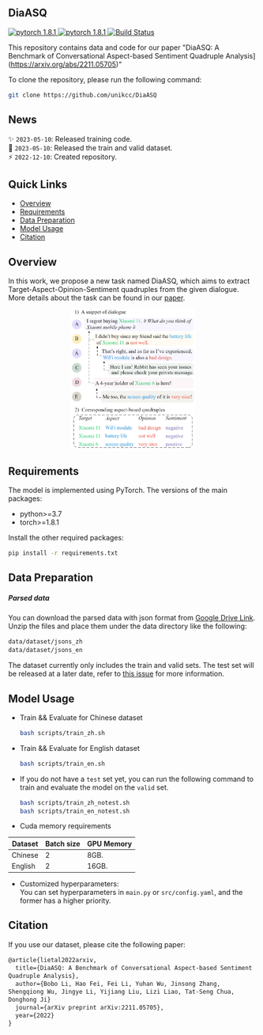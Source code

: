 <!-- <p align="center"> -->
<!-- </p> -->
## DiaASQ
<a href="https://github.com/unikcc/DiaASQ">
  <img src="https://img.shields.io/badge/DiaASQ-0.1-blue" alt="pytorch 1.8.1">
</a>
<a href="https://github.com/unikcc/DiaASQ" rel="nofollow">
  <img src="https://img.shields.io/badge/pytorch-1.8.1-green" alt="pytorch 1.8.1">
</a>
<a href="https://huggingface.co/docs/transformers/index" rel="nofollow">
  <img src="https://img.shields.io/badge/transformers-4.24.0-orange" alt="Build Status">
</a>

This repository contains data and code for our paper "DiaASQ: A Benchmark of Conversational Aspect-based Sentiment Quadruple Analysis](https://arxiv.org/abs/2211.05705)"

To clone the repository, please run the following command:

```bash
git clone https://github.com/unikcc/DiaASQ
```

## News
:sparkles: `2023-05-10`: Released training code.  
:loudspeaker: `2023-05-10`: Released the train and valid dataset.  
:zap: `2022-12-10`: Created repository.  


## Quick Links
- [Overview](#overview)
- [Requirements](#requirements)
- [Data Preparation](#data-preparation)
- [Model Usage](#model-usage)
- [Citation](#citation)


## Overview
In this work, we propose a new task named DiaASQ, which aims to extract Target-Aspect-Opinion-Sentiment quadruples from the given dialogue.
More details about the task can be found in our [paper](https://arxiv.org/abs/2211.05705).

<center>
<img src="./data/fig_sample.png" width="50%" />
</center>


## Requirements

The model is implemented using PyTorch. The versions of the main packages:

+ python>=3.7
+ torch>=1.8.1

Install the other required packages:
``` bash
pip install -r requirements.txt
```

## Data Preparation

<!-- You can either choose to use the parsed data or build the data manually. -->

##### Parsed data 
You can download the parsed data with json format from [Google Drive Link](https://drive.google.com/file/d/1MsY8LqbnQ40te-i_OmL5wOT6vQr6PuQi/view?usp=share_link).
Unzip the files and place them under the data directory like the following:

```bash
data/dataset/jsons_zh
data/dataset/jsons_en
```

The dataset currently only includes the train and valid sets. The test set will be released at a later date, refer to [this issue](https://github.com/unikcc/DiaASQ/issues/5#issuecomment-1495612887) for more information.

<!-- 
##### Build data manually
You can also manually run the scripts to transform the ann and txt format to json format.
1. Download the source data (ann and txt) from [Google Drive Link]
2. Then, unzip the files and place them under the data directory like the following:
```
./data/dataset/annotation_zh
./data/dataset/annotation_en

```  
3. Run the following commands, then you will obtained the parsed file with json format.
```bash
python src/prepare_data.py
python src/prepare_data.py --lang en
``` -->

## Model Usage 

+ Train && Evaluate for Chinese dataset
  ```bash 
  bash scripts/train_zh.sh
  ```

+ Train && Evaluate for English dataset
  ```bash 
  bash scripts/train_en.sh
  ```

+ If you do not have a `test` set yet, you can run the following command to train and evaluate the model on the `valid` set.
  ```bash 
  bash scripts/train_zh_notest.sh
  bash scripts/train_en_notest.sh
  ```

+ Cuda memory requirements 

| Dataset | Batch size | GPU Memory |
| --- | --- | --- |
| Chinese | 2 |  8GB. |
| English | 2 | 16GB. |

+ Customized hyperparameters:  
You can set hyperparameters in `main.py` or `src/config.yaml`, and the former has a higher priority.


## Citation
If you use our dataset, please cite the following paper:
```
@article{lietal2022arxiv,
  title={DiaASQ: A Benchmark of Conversational Aspect-based Sentiment Quadruple Analysis},
  author={Bobo Li, Hao Fei, Fei Li, Yuhan Wu, Jinsong Zhang, Shengqiong Wu, Jingye Li, Yijiang Liu, Lizi Liao, Tat-Seng Chua, Donghong Ji}
  journal={arXiv preprint arXiv:2211.05705},
  year={2022}
}
```
